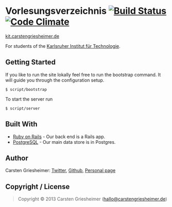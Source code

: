# Vorlesungsverzeichnis [![Build Status](https://travis-ci.org/Jupiterrr/Vorlesungsverzeichnis.png?branch=master)](https://travis-ci.org/Jupiterrr/Vorlesungsverzeichnis) [![Code Climate](https://codeclimate.com/github/Jupiterrr/Vorlesungsverzeichnis.png)](https://codeclimate.com/github/Jupiterrr/Vorlesungsverzeichnis)
[kit.carstengriesheimer.de](http://kit.carstengriesheimer.de)

For students of the [Karlsruher Institut für Technologie](http://www.kit.edu).



## Getting Started
If you like to run the site lokally feel free to run the bootstrap command. It will guide you through the configuration setup.
```shell
$ script/bootstrap
```

To start the server run
```shell
$ script/server
```

## Built With
- [Ruby on Rails](https://github.com/rails/rails) - Our back end is a Rails app.
- [PostgreSQL](http://www.postgresql.org/) - Our main data store is in Postgres.

<!---
## Documentation
[Tomdoc](http://tomdoc.org/)
--->

<!---
## Testing
### Unit Tests
For testing we use rspec.
You can find more information about rspec here:

* [Relishapp - Documentation RSpec Core 2.4](https://www.relishapp.com/rspec/rspec-core/v/2-4/docs)
* [Rubydoc - RSpec Core](http://rubydoc.info/gems/rspec-core)

### Feature Tests
Every feature that the user faces and driectly interact with should be tested. We use cucumber for these kind of tests. You can find them in `features/`.

Cucumber is faily easy to use. Just write the test in plain english like the existing ones and run cucumber. It will tell you what to do.

To run these test type
```
$ script/cucumber [File]
```

When you run test with the @javascript tag cucumber will use phantomjs and won't print an helpful error messag or backtrace for 500 Internal Server Errors.
With a little hack you can now find the proper error message in `log/diagnostic.log`.
But most often you can easily reproduce the error in your development environment.
--->

## Author
Carsten Griesheimer:
[Twitter](https://twitter.com/jupiterrrr),
[Github](https://github.com/Jupiterrr),
[Personal page](http://carstengriesheimer.de)

## Copyright / License
> Copyright © 2013 Carsten Griesheimer (hallo@carstengriesheimer.de)
